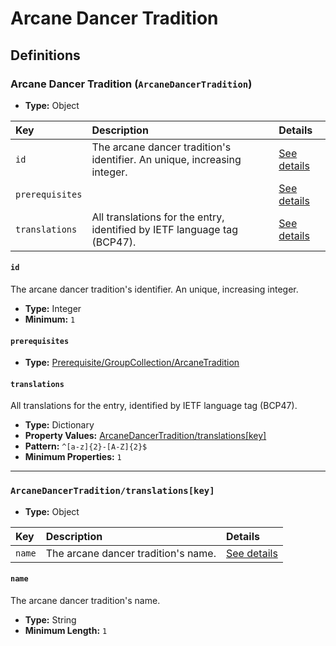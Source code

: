 # Arcane Dancer Tradition

## Definitions

### <a name="ArcaneDancerTradition"></a> Arcane Dancer Tradition (`ArcaneDancerTradition`)

- **Type:** Object

Key | Description | Details
:-- | :-- | :--
`id` | The arcane dancer tradition's identifier. An unique, increasing integer. | <a href="#ArcaneDancerTradition/id">See details</a>
`prerequisites` |  | <a href="#ArcaneDancerTradition/prerequisites">See details</a>
`translations` | All translations for the entry, identified by IETF language tag (BCP47). | <a href="#ArcaneDancerTradition/translations">See details</a>

#### <a name="ArcaneDancerTradition/id"></a> `id`

The arcane dancer tradition's identifier. An unique, increasing integer.

- **Type:** Integer
- **Minimum:** `1`

#### <a name="ArcaneDancerTradition/prerequisites"></a> `prerequisites`

- **Type:** <a href="./_Prerequisite.md#Prerequisite/GroupCollection/ArcaneTradition">Prerequisite/GroupCollection/ArcaneTradition</a>

#### <a name="ArcaneDancerTradition/translations"></a> `translations`

All translations for the entry, identified by IETF language tag (BCP47).

- **Type:** Dictionary
- **Property Values:** <a href="#ArcaneDancerTradition/translations[key]">ArcaneDancerTradition/translations[key]</a>
- **Pattern:** `^[a-z]{2}-[A-Z]{2}$`
- **Minimum Properties:** `1`

---

### <a name="ArcaneDancerTradition/translations[key]"></a> `ArcaneDancerTradition/translations[key]`

- **Type:** Object

Key | Description | Details
:-- | :-- | :--
`name` | The arcane dancer tradition's name. | <a href="#ArcaneDancerTradition/translations[key]/name">See details</a>

#### <a name="ArcaneDancerTradition/translations[key]/name"></a> `name`

The arcane dancer tradition's name.

- **Type:** String
- **Minimum Length:** `1`
